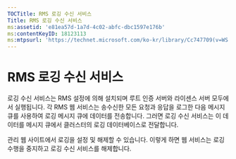 ```yaml
---
TOCTitle: RMS 로깅 수신 서비스
Title: RMS 로깅 수신 서비스
ms:assetid: 'e81ea57d-1a7d-4c02-abfc-dbc1597e176b'
ms:contentKeyID: 18123113
ms:mtpsurl: 'https://technet.microsoft.com/ko-kr/library/Cc747709(v=WS.10)'
---
```


RMS 로깅 수신 서비스
====================

로깅 수신 서비스는 RMS 설정에 의해 설치되며 루트 인증 서버와 라이센스 서버 모두에서 실행됩니다. 각 RMS 웹 서비스는 송수신한 모든 요청과 응답을 로그한 다음 메시지 큐를 사용하여 로깅 메시지 큐에 데이터를 전송합니다. 그러면 로깅 수신 서비스는 이 데이터를 메시지 큐에서 클러스터의 로깅 데이터베이스로 전달합니다.

관리 웹 사이트에서 로깅을 설정 및 해제할 수 있습니다. 이렇게 하면 웹 서비스는 로깅 수행을 중지하고 로깅 수신 서비스를 해제합니다.
